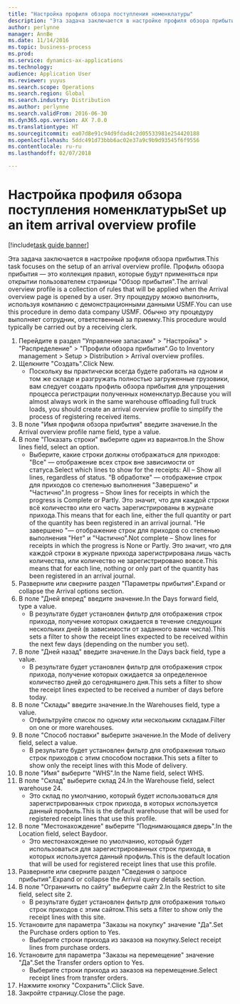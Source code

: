 ```yaml
---
title: "Настройка профиля обзора поступления номенклатуры"
description: "Эта задача заключается в настройке профиля обзора прибытия."
author: perlynne
manager: AnnBe
ms.date: 11/14/2016
ms.topic: business-process
ms.prod: 
ms.service: dynamics-ax-applications
ms.technology: 
audience: Application User
ms.reviewer: yuyus
ms.search.scope: Operations
ms.search.region: Global
ms.search.industry: Distribution
ms.author: perlynne
ms.search.validFrom: 2016-06-30
ms.dyn365.ops.version: AX 7.0.0
ms.translationtype: HT
ms.sourcegitcommit: ea07d8e91c94d9fdad4c2d05533981e254420188
ms.openlocfilehash: 5ddc491d73bbb6ac02e37a9c9b9d93545f6f9556
ms.contentlocale: ru-ru
ms.lasthandoff: 02/07/2018

---
```

# <a name="set-up-an-item-arrival-overview-profile"></a><span data-ttu-id="0ec84-103">Настройка профиля обзора поступления номенклатуры</span><span class="sxs-lookup"><span data-stu-id="0ec84-103">Set up an item arrival overview profile</span></span>

[!include[task guide banner](../../includes/task-guide-banner.md)]

<span data-ttu-id="0ec84-104">Эта задача заключается в настройке профиля обзора прибытия.</span><span class="sxs-lookup"><span data-stu-id="0ec84-104">This task focuses on the setup of an arrival overview profile.</span></span> <span data-ttu-id="0ec84-105">Профиль обзора прибытия — это коллекция правил, которые будут применяться при открытии пользователем страницы "Обзор прибытия".</span><span class="sxs-lookup"><span data-stu-id="0ec84-105">The arrival overview profile is a collection of rules that will be applied when the Arrival overview page is opened by a user.</span></span> <span data-ttu-id="0ec84-106">Эту процедуру можно выполнить, используя компанию с демонстрационными данными USMF.</span><span class="sxs-lookup"><span data-stu-id="0ec84-106">You can use this procedure in demo data company USMF.</span></span> <span data-ttu-id="0ec84-107">Обычно эту процедуру выполняет сотрудник, ответственный за приемку.</span><span class="sxs-lookup"><span data-stu-id="0ec84-107">This procedure would typically be carried out by a receiving clerk.</span></span>





1. <span data-ttu-id="0ec84-108">Перейдите в раздел "Управление запасами" > "Настройка" > "Распределение" > "Профили обзора прибытия".</span><span class="sxs-lookup"><span data-stu-id="0ec84-108">Go to Inventory management > Setup > Distribution > Arrival overview profiles.</span></span>
2. <span data-ttu-id="0ec84-109">Щелкните "Создать".</span><span class="sxs-lookup"><span data-stu-id="0ec84-109">Click New.</span></span>
    * <span data-ttu-id="0ec84-110">Поскольку вы практически всегда будете работать на одном и том же складе и разгружать полностью загруженные грузовики, вам следует создать профиль обзора прибытия для упрощения процесса регистрации полученных номенклатур.</span><span class="sxs-lookup"><span data-stu-id="0ec84-110">Because you will almost always work in the same warehouse offloading full truck loads, you should create an arrival overview profile to simplify the process of registering received items.</span></span>  
3. <span data-ttu-id="0ec84-111">В поле "Имя профиля обзора прибытия" введите значение.</span><span class="sxs-lookup"><span data-stu-id="0ec84-111">In the Arrival overview profile name field, type a value.</span></span>
4. <span data-ttu-id="0ec84-112">В поле "Показать строки" выберите один из вариантов.</span><span class="sxs-lookup"><span data-stu-id="0ec84-112">In the Show lines field, select an option.</span></span>
    * <span data-ttu-id="0ec84-113">Выберите, какие строки должны отображаться для приходов:   "Все" — отображение всех строк вне зависимости от статуса.</span><span class="sxs-lookup"><span data-stu-id="0ec84-113">Select which lines to show for the receipts:   All – Show all lines, regardless of status.</span></span>   <span data-ttu-id="0ec84-114">"В обработке" — отображение строк для приходов со степенью выполнения "Завершено" и "Частично".</span><span class="sxs-lookup"><span data-stu-id="0ec84-114">In progress – Show lines for receipts in which the progress is Complete or Partly.</span></span> <span data-ttu-id="0ec84-115">Это значит, что для каждой строки всё количество или его часть зарегистрированы в журнале прихода.</span><span class="sxs-lookup"><span data-stu-id="0ec84-115">This means that for each line, either the full quantity or part of the quantity has been registered in an arrival journal.</span></span>   <span data-ttu-id="0ec84-116">"Не завершено "— отображение строк для приходов со степенью выполнения "Нет" и "Частично".</span><span class="sxs-lookup"><span data-stu-id="0ec84-116">Not complete – Show lines for receipts in which the progress is None or Partly.</span></span> <span data-ttu-id="0ec84-117">Это значит, что для каждой строки в журнале прихода зарегистрирована лишь часть количества, или количество не зарегистрировано вовсе.</span><span class="sxs-lookup"><span data-stu-id="0ec84-117">This means that for each line, nothing or only part of the quantity has been registered in an arrival journal.</span></span>  
5. <span data-ttu-id="0ec84-118">Разверните или сверните раздел "Параметры прибытия".</span><span class="sxs-lookup"><span data-stu-id="0ec84-118">Expand or collapse the Arrival options section.</span></span>
6. <span data-ttu-id="0ec84-119">В поле "Дней вперед" введите значение.</span><span class="sxs-lookup"><span data-stu-id="0ec84-119">In the Days forward field, type a value.</span></span>
    * <span data-ttu-id="0ec84-120">В результате будет установлен фильтр для отображения строк прихода, получение которых ожидается в течение следующих нескольких дней (в зависимости от заданного вами числа).</span><span class="sxs-lookup"><span data-stu-id="0ec84-120">This sets a filter to show the receipt lines expected to be received within the next few days (depending on the number you set).</span></span>  
7. <span data-ttu-id="0ec84-121">В поле "Дней назад" введите значение.</span><span class="sxs-lookup"><span data-stu-id="0ec84-121">In the Days back field, type a value.</span></span>
    * <span data-ttu-id="0ec84-122">В результате будет установлен фильтр для отображения строк прихода, получение которых ожидается за определенное количество дней до сегодняшнего дня.</span><span class="sxs-lookup"><span data-stu-id="0ec84-122">This sets a filter to show the receipt lines expected to be received a number of days before today.</span></span>  
8. <span data-ttu-id="0ec84-123">В поле "Склады" введите значение.</span><span class="sxs-lookup"><span data-stu-id="0ec84-123">In the Warehouses field, type a value.</span></span>
    * <span data-ttu-id="0ec84-124">Отфильтруйте список по одному или нескольким складам.</span><span class="sxs-lookup"><span data-stu-id="0ec84-124">Filter on one or more warehouses.</span></span>  
9. <span data-ttu-id="0ec84-125">В поле "Способ поставки" выберите значение.</span><span class="sxs-lookup"><span data-stu-id="0ec84-125">In the Mode of delivery field, select a value.</span></span>
    * <span data-ttu-id="0ec84-126">В результате будет установлен фильтр для отображения только строк приходов с этим способом поставки.</span><span class="sxs-lookup"><span data-stu-id="0ec84-126">This sets a filter to show only the receipt lines with this Mode of delivery.</span></span>  
10. <span data-ttu-id="0ec84-127">В поле "Имя" выберите "WHS".</span><span class="sxs-lookup"><span data-stu-id="0ec84-127">In the Name field, select WHS.</span></span>
11. <span data-ttu-id="0ec84-128">В поле "Склад" выберите склад 24.</span><span class="sxs-lookup"><span data-stu-id="0ec84-128">In the Warehouse field, select warehouse 24.</span></span>
    * <span data-ttu-id="0ec84-129">Это склад по умолчанию, который будет использоваться для зарегистрированных строк прихода, в которых используется данный профиль.</span><span class="sxs-lookup"><span data-stu-id="0ec84-129">This is the default warehouse that will be used for registered receipt lines that use this profile.</span></span>  
12. <span data-ttu-id="0ec84-130">В поле "Местонахождение" выберите "Поднимающаяся дверь".</span><span class="sxs-lookup"><span data-stu-id="0ec84-130">In the Location field, select Baydoor.</span></span>
    * <span data-ttu-id="0ec84-131">Это местонахождение по умолчанию, который будет использоваться для зарегистрированных строк прихода, в которых используется данный профиль.</span><span class="sxs-lookup"><span data-stu-id="0ec84-131">This is the default location that will be used for registered receipt lines that use this profile.</span></span>  
13. <span data-ttu-id="0ec84-132">Разверните или сверните раздел "Сведения о запросе прибытия".</span><span class="sxs-lookup"><span data-stu-id="0ec84-132">Expand or collapse the Arrival query details section.</span></span>
14. <span data-ttu-id="0ec84-133">В поле "Ограничить по сайту" выберите сайт 2.</span><span class="sxs-lookup"><span data-stu-id="0ec84-133">In the Restrict to site field, select site 2.</span></span>
    * <span data-ttu-id="0ec84-134">В результате будет установлен фильтр для отображения только строк приходов с этим сайтом.</span><span class="sxs-lookup"><span data-stu-id="0ec84-134">This sets a filter to show only the receipt lines with this site.</span></span>  
15. <span data-ttu-id="0ec84-135">Установите для параметра "Заказы на покупку" значение "Да".</span><span class="sxs-lookup"><span data-stu-id="0ec84-135">Set the Purchase orders option to Yes.</span></span>
    * <span data-ttu-id="0ec84-136">Выберите строки прихода из заказов на покупку.</span><span class="sxs-lookup"><span data-stu-id="0ec84-136">Select receipt lines from purchase orders.</span></span>  
16. <span data-ttu-id="0ec84-137">Установите для параметра "Заказы на перемещение" значение "Да".</span><span class="sxs-lookup"><span data-stu-id="0ec84-137">Set the Transfer orders option to Yes.</span></span>
    * <span data-ttu-id="0ec84-138">Выберите строки прихода из заказов на перемещение.</span><span class="sxs-lookup"><span data-stu-id="0ec84-138">Select receipt lines from transfer orders.</span></span>  
17. <span data-ttu-id="0ec84-139">Нажмите кнопку "Сохранить".</span><span class="sxs-lookup"><span data-stu-id="0ec84-139">Click Save.</span></span>
18. <span data-ttu-id="0ec84-140">Закройте страницу.</span><span class="sxs-lookup"><span data-stu-id="0ec84-140">Close the page.</span></span>

